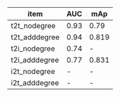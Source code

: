
item|AUC|mAp
---------------|----------|----------
t2t_nodegree|0.93|0.79
t2t_adddegree|0.94|0.819
t2i_nodegree|0.74| -
t2i_adddegree|0.77 |0.831
i2t_nodegree|-|-
i2t_adddegree|-|-

